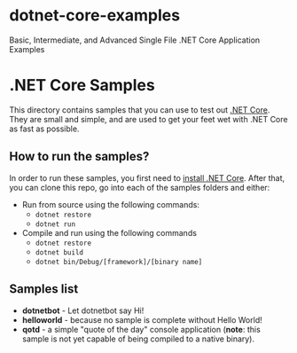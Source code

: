 # dotnet-core-examples
Basic, Intermediate, and Advanced Single File .NET Core Application Examples
# .NET Core Samples

This directory contains samples that you can use to test out [.NET Core](http://dotnet.github.io). They are small and simple, and are used to get your feet wet with .NET Core as fast as possible. 

## How to run the samples?

In order to run these samples, you first need to [install .NET Core](http://dotnet.github.io/getting-started/). After that, you can clone this repo, go into each of the samples folders and either:

* Run from source using the following commands:
	* `dotnet restore`
	* `dotnet run`
* Compile and run using the following commands
	* `dotnet restore`
	* `dotnet build`
	* `dotnet bin/Debug/[framework]/[binary name]`

## Samples list

* **dotnetbot** - Let dotnetbot say Hi!
* **helloworld** - because no sample is complete without Hello World!
* **qotd** - a simple "quote of the day" console application (**note**: this sample is not yet capable of being compiled to a native binary).
